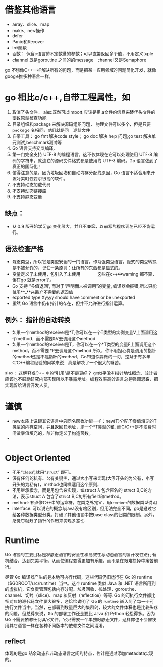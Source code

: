 # 借鉴其他语言
* array、slice、map
* make、new操作
* defer
* Panic和Recover
* init函数
* 函数： 保留c语言的不定数量的参数；可以直接返回多个值，不用定义tuple
* channel 既是goroutine 之间的的message　channel,又是Semaphore

go 不想像C++一样解决所有的问题，而是把某一应用领域的问题简化开发，就像google推多种语言一样。

# go 相比c/c++,自带工程属性，如
1. 取消了头文件。 alex:既然可以import,应该是用.a文件的信息来替代头文件的函数原型检查功能
2. 目录组织和package 来解决源码组织问题， 物理文件可以多个，但是只要package 名相同，他们就是同一逻辑文件
3. 自带工具： go fmt 解决code style；  go doc 解决 help 问题;go test 解决单元测试,benchmark测试等
4. Go 语言支持交叉编译，
5. 第一门完全支持 UTF-8 的编程语言，这不仅体现在它可以处理使用 UTF-8 编码的字符串，就连它的源码文件格式都是使用的 UTF-8 编码。Go 语言做到了真正的国际化！
6. 值得注意的是，因为垃圾回收和自动内存分配的原因，Go 语言不适合用来开发对实时性要求很高的软件。
7. 不支持动态加载代码
8. 不支持动态链接库
9. 不支持静态变量


## 缺点：
* 从 0.9 版开始学习go,变化颇大，并且不兼容，以前写的程序现在已经不能运行。

## 语法检查严格
* 静态类型，所以它是类型安全的一门语言。作为强类型语言，隐式的类型转换是不被允许的，记住一条原则：让所有的东西都是显式的。
* 变量定义了未使用，包引入了未使用　　　　这些在c++中warning 都不算，但在go 就是error了。
* Go 支持 “多值返回”, 而对于“声明而未被调用”的变量, 编译器会报错,所以只能使用**_**来丢弃不需要的返回值
* exported type Xyyyy should have comment or be unexported
* 虽然 Go 语言中仍有指针的存在，但并不允许进行指针运算。

## 例外： 指针的自动转换
* 如果一个method的receiver是*T,你可以在一个T类型的实例变量V上面调用这个method，而不需要&V去调用这个method
* 如果一个method的receiver是T，你可以在一个*T类型的变量P上面调用这个method，而不需要 *P去调用这个method
所以，你不用担心你是调用的指针的method还是不是指针的method，Go知道你要做的一切，这对于有多年C/C++编程经验的同学来说，真是解决了一个很大的痛苦。

alex： 这解释成C++ 中的“引用”是不是更好？ go似乎没有指针地址概念，设计者应该也不鼓励研究内部实现所以不暴露地址。编程效率高的语言总是强调思路，把实现留给语言开发人员。

# 谨慎
* new本质上说跟其它语言中的同名函数功能一样：new(T)分配了零值填充的T类型的内存空间，并且返回其地址，即一个*T类型的值. 而C/C++是不浪费时间做零值填充的，除非你定义了构造函数。
*
 

# Object Oriented
* 不用“class”,就用“struct” 即可。
* 没有任何的私有、公有关键字，通过大小写来实现(大写开头的为公有，小写开头的为私有)，method也同样适用这个原则。
* 不用继承概念，而是用包含来实现，如struct A 包含匿名的 struct B,C的方法，表示struct A 包含了struct B,C的所有field和method。
* method: 有点像C++中的运算符，在类之外定义，用receiver的数据类型说明
* interface: 可以说它的概念与java没有啥区别，但用法完全不同，go是通过它给各种数据类型分类。打破了其他语言中按base class的归类的限制。另外，感觉它就起了指针的作用来实现多态性.
  

# Runtime
Go 语言的主要目标是将静态语言的安全性和高效性与动态语言的易开发性进行有机结合，达到完美平衡，从而使编程变得更加有乐趣，而不是在艰难抉择中痛苦前行。

尽管 Go 编译器产生的是本地可执行代码，这些代码仍旧运行在 Go 的 runtime（$GOROOT/src/runtime）当中。这个 runtime 类似 Java 和 .NET 语言所用到的虚拟机，它负责管理包括内存分配、垃圾回收、栈处理、goroutine、channel、切片（slice）、map 和反射（reflection）等等.
Go 的可执行文件都比相对应的源代码文件要大很多，这恰恰说明了 Go 的 runtime 嵌入到了每一个可执行文件当中。当然，在部署到数量巨大的集群时，较大的文件体积也是比较头疼的问题。但总得来说，Go 的部署工作还是要比 Java 和 Python 轻松得多。因为 Go 不需要依赖任何其它文件，它只需要一个单独的静态文件，这样你也不会像使用其它语言一样在各种不同版本的依赖文件之间混淆。
## reflect
体现的是go 结余动态和非动态语言之间的特点，估计是通过添加metadata实现的。
